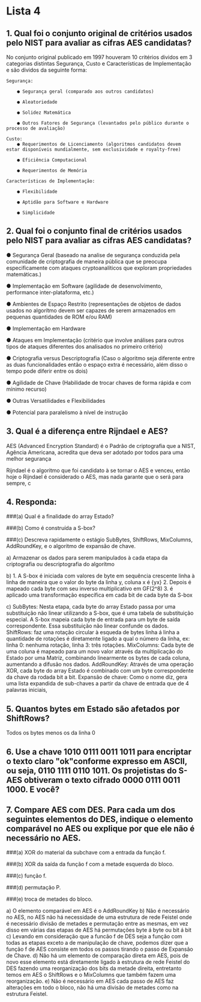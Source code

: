 # Lista 4

## 1. Qual foi o conjunto original de critérios usados pelo NIST para avaliar as cifras AES candidatas?

  No conjunto original publicado em 1997 houveram 10 critérios dividos em 3 categorias distintas Segurança, Custo e Características de Implementação e são dividos da seguinte forma:
    
    Segurança:
    
        ● Segurança geral (comparado aos outros candidatos)
        
        ● Aleatoriedade
        
        ● Solidez Matemática
        
        ● Outros Fatores de Segurança (levantados pelo público durante o processo de avaliação)
        
    Custo:
        ● Requerimentos de Licenciamento (algoritmos candidatos devem estar disponíveis mundialmente, sem exclusividade e royalty-free)
        
        ● Eficiência Computacional
        
        ● Requerimentos de Memória
        
    Características de Implementação:
    
        ● Flexibilidade
        
        ● Aptidão para Software e Hardware
        
        ● Simplicidade

## 2. Qual foi o conjunto final de critérios usados pelo NIST para avaliar as cifras AES candidatas?
   
  ● Segurança Geral (baseado na analise de segurança conduzida pela comunidade de criptografia de maneira pública que se preocupa especificamente com ataques cryptoanalíticos que exploram propriedades matemáticas.)

  ● Implementação em Software (agilidade de desenvolvimento, performance inter-plataforma, etc.)

  ● Ambientes de Espaço Restrito (representações de objetos de dados usados no algorítmo devem ser capazes de serem armazenados em pequenas quantidades de ROM e/ou RAM)

  ● Implementação em Hardware

  ● Ataques em Implementação (critério que involve análises para outros tipos de ataques diferentes dos analisados no primeiro critério)

  ● Criptografia versus Descriptografia (Caso o algoritmo seja diferente entre as duas funcionalidades então o espaço extra é necessário, além disso o tempo pode diferir entre os dois)

  ● Agilidade de Chave (Habilidade de trocar chaves de forma rápida e com mínimo recurso)

  ● Outras Versatilidades e Flexibilidades

  ● Potencial para paralelismo à nível de instrução

## 3. Qual é a diferença entre Rijndael e AES?

  AES (Advanced Encryption Standard) é o Padrão de criptografia que a NIST, Agência Americana, acredita que deva ser adotado por todos para uma melhor segurança

  Rijndael é o algoritmo que foi candidato à se tornar o AES e venceu, então hoje o Rijndael é considerado o AES, mas nada garante que o será para sempre, c

## 4. Responda:

###(a) Qual é a finalidade do array Estado?

###(b) Como é construída a S-box?

###(c) Descreva rapidamente o estágio SubBytes, ShiftRows, MixColumns, AddRoundKey, e o algoritmo de expansão de chave.

a) Armazenar os dados para serem manipulados à cada etapa da criptografia ou descriptografia do algorítmo

b) 1. A S-box é iniciada com valores de byte em sequência crescente linha à linha de maneira que o valor do byte da linha y, coluna x é {yx}
   2. Depois é mapeado cada byte com seu inverso multiplicativo em GF(2^8)
   3. é aplicado uma transformação específica em cada bit de cada byte da S-box

c) SubBytes:
    Nesta etapa, cada byte do array Estado passa por uma substituição não linear utilizando a S-box, que é uma tabela de substituição especial. A S-box mapeia cada byte de entrada para um byte de saída correspondente. Essa substituição não linear confunde os dados.
   ShiftRows:
    faz uma rotação circular à esqueda de bytes linha á linha a quantidade de rotações é diretamente ligado a qual o número da linha, ex: linha 0: nenhuma rotação, linha 3: três rotações.
   MixColumns:
    Cada byte de uma coluna é mapeado para um novo valor através da multiplicação do Estado por uma Matriz, combinando linearmente os bytes de cada coluna, aumentando a difusão nos dados.
   AddRoundKey:
     Através de uma operação XOR, cada byte do array Estado é combinado com um byte correspondente da chave da rodada bit a bit.
   Expansão de chave: Como o nome diz, gera uma lista expandida de sub-chaves a partir da chave de entrada que de 4 palavras iniciais, 


## 5. Quantos bytes em Estado são afetados por ShiftRows?
  
  Todos os bytes menos os da linha 0

## 6. Use a chave 1010 0111 0011 1011 para encriptar o texto claro "ok"conforme expresso em ASCII, ou seja, 0110 1111 0110 1011. Os projetistas do S-AES obtiveram o texto cifrado 0000 0111 0011 1000. E você?


## 7. Compare AES com DES. Para cada um dos seguintes elementos do DES, indique o elemento comparável no AES ou explique por que ele não é necessário no AES.

###(a) XOR do material da subchave com a entrada da função f.

###(b) XOR da saída da função f com a metade esquerda do bloco.

###(c) função f.

###(d) permutação P.

###(e) troca de metades do bloco.


a) O elemento comparável em AES é o AddRoundKey
b) Não é necessário no AES, no AES não há necessidade de uma estrutura de rede Feistel onde é necessário divisão de metades e permutação entre as mesmas, em vez disso em várias das etapas de AES há permutações byte á byte ou bit á bit
c) Levando em consideração que a funcão f de DES seja a função com todas as etapas exceto a de manipulação de chave, podemos dizer que a função f de AES consiste em todos os passos tirando o passo de Expansão de Chave.
d) Não há um elemento de comparação direta em AES, pois de novo esse elemento está diretamente ligado à estrutura de rede Feistel do DES fazendo uma reorganização dos bits da metade direita, entretanto temos em AES o ShiftRows e o MixColumns que também fazem uma reorganização.
e) Não é necessário em AES cada passo de AES faz alterações em todo o bloco, não há uma divisão de metades como na estrutura Feistel.
